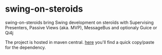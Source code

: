 swing-on-steroids
=================

swing-on-steroids bring Swing development on steroïds with Supervising Presenters, Passive Views (aka. MVP), MessageBus and optionaly Guice or Qi4j

The project is hosted in maven central.
[here](https://repository.sonatype.org/index.html#nexus-search;quick~swing-on-steroids) you'll find a quick copy/paste for the dependency.


